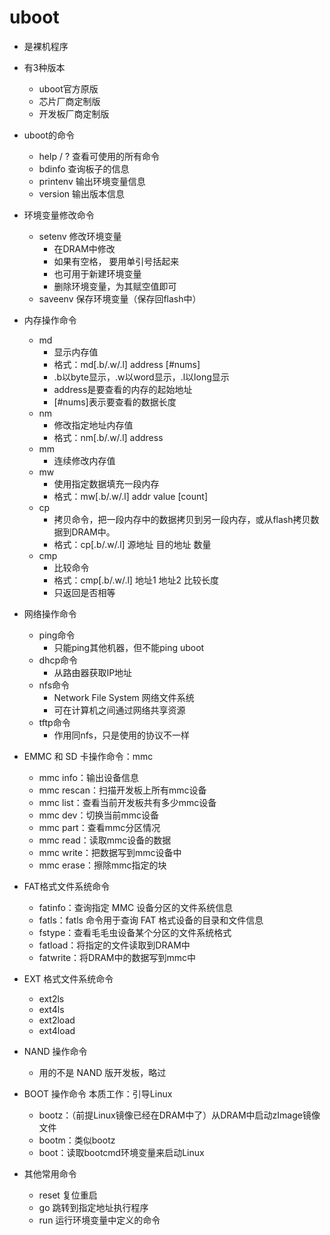 # uboot

- 是裸机程序

- 有3种版本
    - uboot官方原版
    - 芯片厂商定制版
    - 开发板厂商定制版
- uboot的命令
  - help / ? 查看可使用的所有命令
  - bdinfo 查询板子的信息
  - printenv 输出环境变量信息
  - version 输出版本信息
- 环境变量修改命令
  - setenv 修改环境变量
    - 在DRAM中修改
    - 如果有空格， 要用单引号括起来
    - 也可用于新建环境变量
    - 删除环境变量，为其赋空值即可
  - saveenv 保存环境变量（保存回flash中）
- 内存操作命令
  - md
    - 显示内存值
    - 格式：md[.b/.w/.l] address [#nums]
    - .b以byte显示，.w以word显示，.l以long显示
    - address是要查看的内存的起始地址
    - [#nums]表示要查看的数据长度
  - nm
    - 修改指定地址内存值
    - 格式：nm[.b/.w/.l] address
  - mm
    - 连续修改内存值
  - mw
    - 使用指定数据填充一段内存
    - 格式：mw[.b/.w/.l] addr value [count]
  - cp
    - 拷贝命令，把一段内存中的数据拷贝到另一段内存，或从flash拷贝数据到DRAM中。
    - 格式：cp[.b/.w/.l] 源地址 目的地址 数量
  - cmp
    - 比较命令
    - 格式：cmp[.b/.w/.l] 地址1 地址2 比较长度
    - 只返回是否相等
- 网络操作命令
  - ping命令
    - 只能ping其他机器，但不能ping uboot
  - dhcp命令
    - 从路由器获取IP地址
  - nfs命令
    - Network File System 网络文件系统
    - 可在计算机之间通过网络共享资源
  - tftp命令
    - 作用同nfs，只是使用的协议不一样
- EMMC 和 SD 卡操作命令：mmc
  - mmc info：输出设备信息
  - mmc rescan：扫描开发板上所有mmc设备
  - mmc list：查看当前开发板共有多少mmc设备
  - mmc dev：切换当前mmc设备
  - mmc part：查看mmc分区情况
  - mmc read：读取mmc设备的数据
  - mmc write：把数据写到mmc设备中
  - mmc erase：擦除mmc指定的块
- FAT格式文件系统命令
  - fatinfo：查询指定 MMC 设备分区的文件系统信息
  - fatls：fatls 命令用于查询 FAT 格式设备的目录和文件信息
  - fstype：查看毛毛虫设备某个分区的文件系统格式
  - fatload：将指定的文件读取到DRAM中
  - fatwrite：将DRAM中的数据写到mmc中
- EXT 格式文件系统命令
  - ext2ls
  - ext4ls
  - ext2load
  - ext4load
- NAND 操作命令
  - 用的不是 NAND 版开发板，略过
- BOOT 操作命令 本质工作：引导Linux
  - bootz：（前提Linux镜像已经在DRAM中了）从DRAM中启动zImage镜像文件
  - bootm：类似bootz
  - boot：读取bootcmd环境变量来启动Linux
- 其他常用命令
  - reset 复位重启
  - go 跳转到指定地址执行程序
  - run 运行环境变量中定义的命令
